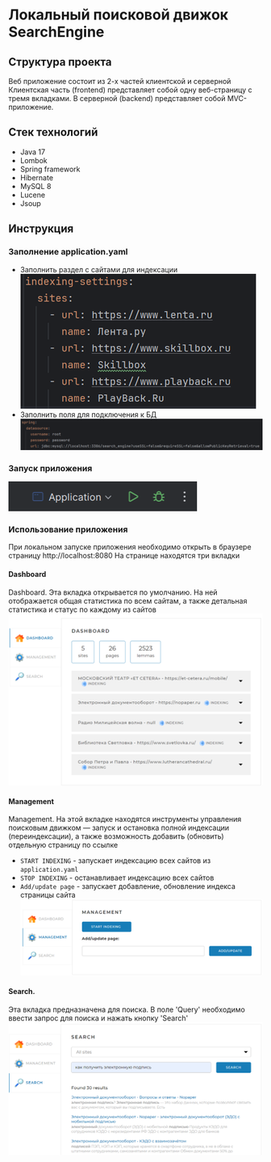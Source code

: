 # Локальный поисковой движок SearchEngine



## Структура проекта

Веб приложение состоит из 2-х частей клиентской и серверной
Клиентская часть (frontend) представляет собой одну веб-страницу с тремя вкладками.
В серверной (backend) представляет собой MVC- приложение.

## Стек технологий
* Java 17
* Lombok
* Spring framework 
* Hibernate 
* MySQL 8
* Lucene 
* Jsoup 


## Инструкция 
### Заполнение application.yaml
* Заполнить раздел с сайтами для индексации
![img.png](img/Application.png)
* Заполнить поля для подключения к БД
![img.png](img/DB.png)


### Запуск приложения

![img.png](img/Run.png)

### Использование приложения
При локальном запуске приложения необходимо открыть в браузере страницу  http://localhost:8080
На странице находятся три вкладки

#### Dashboard
Dashboard. Эта вкладка открывается по умолчанию. На ней отображается общая статистика по всем сайтам, а также детальная статистика и статус по каждому из сайтов
![img.png](img/Dashboard.png)

#### Management
Management. На этой вкладке находятся инструменты управления поисковым движком — запуск и остановка полной индексации (переиндексации), а также возможность добавить (обновить) отдельную страницу по ссылке
* `START INDEXING` - запускает индексацию всех сайтов из `application.yaml`
* `STOP INDEXING` - останавливает индексацию всех сайтов
* `Add/update page` - запускает добавление, обновление индекса страницы сайта
![img.png](img/Management.png)

#### Search. 
Эта вкладка предназначена для поиска. В поле 'Query' необходимо ввести запрос для поиска и нажать кнопку 'Search'
![img.png](img/Search.png)



